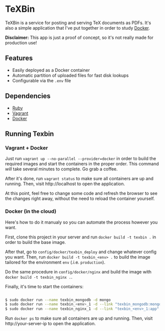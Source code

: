 # TeXBin

TeXBin is a service for posting and serving TeX documents as PDFs. It's also a
simple application that I've put together in order to study [Docker](http://docker.com).

**Disclaimer:** This app is just a proof of concept, so it's not really made
for production use!

## Features

* Easily deployed as a Docker container
* Automatic partition of uploaded files for fast disk lookups
* Configurable via the `.env` file

## Dependencies

* [Ruby](http://ruby-lang.org)
* [Vagrant](http://vagrantup.com)
* [Docker](http://docker.com)

## Running Texbin

### Vagrant + Docker

Just run `vagrant up --no-parallel --provider=docker` in order to build the
required images and start the containers in the proper order. This command
*will* take several minutes to complete. Go grab a coffee.

After it's done, run `vagrant status` to make sure all containers are up and
running. Then, visit http://localhost to open the application.

At this point, feel free to change some code and refresh the browser to see
the changes right away, without the need to reload the container yourself.

### Docker (in the cloud)

Here's how to do it manualy so you can automate the process however you want.

First, clone this project in your server and run `docker build -t texbin .`
in order to build the base image.

After that, go to `config/docker/texbin_deploy` and change whatever config
you want. Then, run `docker build -t texbin_<env> .` to build the image
tailored for the environment `env` (.i.e. `production`).

Do the same procedure in `config/docker/nginx` and build the image with
`docker build -t texbin_nginx .`.

Finally, it's time to start the containers:

```bash

$ sudo docker run --name texbin_mongodb -d mongo
$ sudo docker run --name texbin_<env>_1 -d --link "texbin_mongodb:mongodb" -v /texbin/public texbin_prod
$ sudo docker run --name texbin_nginx_1 -d --link "texbin_<env>_1:app" --volumes-from texbin_<env>_1 -p 80:80 texbin_nginx
```

Run `docker ps` to make sure all containers are up and running. Then, visit
http://your-server-ip to open the application.
